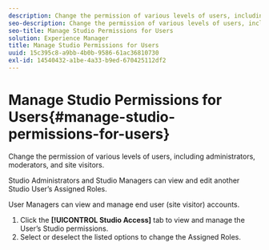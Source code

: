 ```yaml
---
description: Change the permission of various levels of users, including administrators, moderators, and site visitors.
seo-description: Change the permission of various levels of users, including administrators, moderators, and site visitors.
seo-title: Manage Studio Permissions for Users
solution: Experience Manager
title: Manage Studio Permissions for Users
uuid: 15c395c8-a9bb-4b0b-9586-61ac36810730
exl-id: 14540432-a1be-4a33-b9ed-670425112df2
---
```

# Manage Studio Permissions for Users{#manage-studio-permissions-for-users}

Change the permission of various levels of users, including administrators, moderators, and site visitors.

Studio Administrators and Studio Managers can view and edit another Studio User’s Assigned Roles.

User Managers can view and manage end user (site visitor) accounts.

1. Click the **[!UICONTROL Studio Access]** tab to view and manage the User’s Studio permissions.
1. Select or deselect the listed options to change the Assigned Roles.
